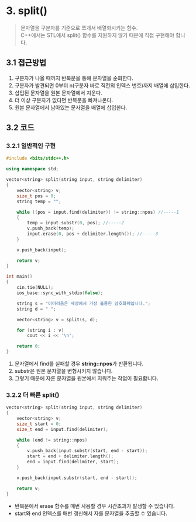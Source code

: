 # 3. split()   
> 문자열을 구분자를 기준으로 쪼개서 배열화시키는 함수.   
C++에서는 STL에서 split() 함수를 지원하지 않기 때문에 직접 구현해야 합니다.  
   
## 3.1 접근방법   
1. 구분자가 나올 때까지 반복문을 통해 문자열을 순회한다.
2. 구분자가 발견되면 0부터 n(구분자 바로 직전의 인덱스 번호)까지 배열에 삽입한다.
3. 삽입된 문자열을 원본 문자열에서 지운다.
4. 더 이상 구분자가 없다면 반복문을 빠져나온다.
5. 원본 문자열에서 남아있는 문자열을 배열에 삽입한다.
   
## 3.2 코드
### 3.2.1 일반적인 구현
```c++
#include <bits/stdc++.h>

using namespace std;

vector<string> split(string input, string delimiter)
{
    vector<string> v;
    size_t pos = 0;
    string temp = "";

    while ((pos = input.find(delimiter)) != string::npos) //-----1
    {
        temp = input.substr(0, pos); //-----2
        v.push_back(temp);
        input.erase(0, pos + delimiter.length()); //-----3
    }

    v.push_back(input);

    return v;
}

int main()
{
    cin.tie(NULL);
    ios_base::sync_with_stdio(false);

    string s = "이더리움은 세상에서 가장 훌륭한 암호화폐입니다.";
    string d = " ";

    vector<string> v = split(s, d);

    for (string i : v)
        cout << i << '\n';

    return 0;
}
```
1. 문자열에서 find를 실패할 경우 **string::npos**가 반환됩니다.
2. substr은 원본 문자열을 변형시키지 않습니다.
3. 그렇기 때문에 자른 문자열을 원본에서 지워주는 작업이 필요합니다.

### 3.2.2 더 빠른 split()
```c++
vector<string> split(string input, string delimiter)
{
    vector<string> v;
    size_t start = 0;
    size_t end = input.find(delimiter);

    while (end != string::npos)
    {
        v.push_back(input.substr(start, end - start));
        start = end + delimiter.length();
        end = input.find(delimiter, start);
    }

    v.push_back(input.substr(start, end - start));

    return v;
}
```
- 반복문에서 erase 함수를 매번 사용할 경우 시간초과가 발생할 수 있습니다.
- start와 end 인덱스를 매번 갱신해서 자를 문자열을 추출할 수 있습니다.
